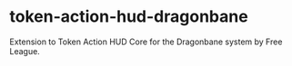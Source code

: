 # token-action-hud-dragonbane
Extension to Token Action HUD Core for the Dragonbane system by Free League.
